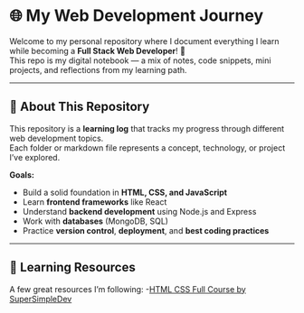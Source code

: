 # 🌐 My Web Development Journey

Welcome to my personal repository where I document everything I learn while becoming a **Full Stack Web Developer**! 🚀  
This repo is my digital notebook — a mix of notes, code snippets, mini projects, and reflections from my learning path.

---

## 🧭 About This Repository

This repository is a **learning log** that tracks my progress through different web development topics.  
Each folder or markdown file represents a concept, technology, or project I’ve explored.

**Goals:**
- Build a solid foundation in **HTML, CSS, and JavaScript**
- Learn **frontend frameworks** like React
- Understand **backend development** using Node.js and Express
- Work with **databases** (MongoDB, SQL)
- Practice **version control**, **deployment**, and **best coding practices**

---
## 🌱 Learning Resources

A few great resources I’m following:
-[HTML CSS Full Course by SuperSimpleDev](https://www.youtube.com/watch?v=G3e-cpL7ofc&t=22127s)


